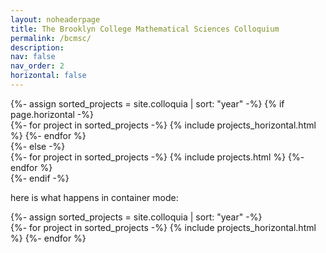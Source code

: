 ```yaml
---
layout: noheaderpage
title: The Brooklyn College Mathematical Sciences Colloquium
permalink: /bcmsc/
description: 
nav: false
nav_order: 2
horizontal: false
---
```

<!-- pages/bcmsc.md -->

<div class="projects">
<!-- Display projects without categories -->
  {%- assign sorted_projects = site.colloquia | sort: "year" -%}
  <!-- Generate cards for each project -->
  {% if page.horizontal -%}
  <div class="container">
    <div class="row row-cols-2">
    {%- for project in sorted_projects -%}
      {% include projects_horizontal.html %}
    {%- endfor %}
    </div>
  </div>
  {%- else -%}
  <div class="grid">
    {%- for project in sorted_projects -%}
      {% include projects.html %}
    {%- endfor %}
  </div>
  {%- endif -%}
</div>


here is what happens in container mode:
<div class="projects">
<!-- Display projects without categories -->
  {%- assign sorted_projects = site.colloquia | sort: "year" -%}
  <!-- Generate cards for each project -->
  <div class="container">
    <div class="row row-cols-2">
    {%- for project in sorted_projects -%}
      {% include projects_horizontal.html %}
    {%- endfor %}
    </div>
  </div>



